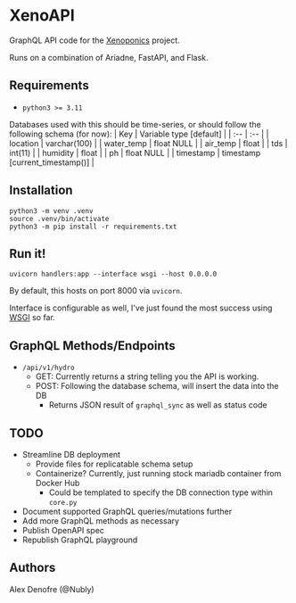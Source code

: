 # XenoAPI

GraphQL API code for the [Xenoponics](https://github.com/Nubly/Xenoponics) project.

Runs on a combination of Ariadne, FastAPI, and Flask.

## Requirements
- `python3 >= 3.11`

Databases used with this should be time-series, or should follow the following schema (for now):
| Key        | Variable type [default]         |
| :--        | :--                             |
| location	 | varchar(100)	                   |
| water_temp | float NULL	                   |
| air_temp	 | float                           |
| tds        | int(11)                         |
| humidity   | float                           |
| ph	     | float NULL                      |
| timestamp	 | timestamp [current_timestamp()] |


## Installation

```shell
python3 -m venv .venv
source .venv/bin/activate
python3 -m pip install -r requirements.txt
```

## Run it!

```shell
uvicorn handlers:app --interface wsgi --host 0.0.0.0
```
By default, this hosts on port 8000 via `uvicorn`.

Interface is configurable as well, I've just found the most success using [WSGI](https://en.wikipedia.org/wiki/Web_Server_Gateway_Interface) so far.

## GraphQL Methods/Endpoints

- `/api/v1/hydro`
  - GET: Currently returns a string telling you the API is working.
  - POST: Following the database schema, will insert the data into the DB
    - Returns JSON result of `graphql_sync` as well as status code

## TODO

- Streamline DB deployment
  - Provide files for replicatable schema setup
  - Containerize? Currently, just running stock mariadb container from Docker Hub
    - Could be templated to specify the DB connection type within `core.py`
- Document supported GraphQL queries/mutations further
- Add more GraphQL methods as necessary
- Publish OpenAPI spec
- Republish GraphQL playground

## Authors
Alex Denofre (@Nubly)
